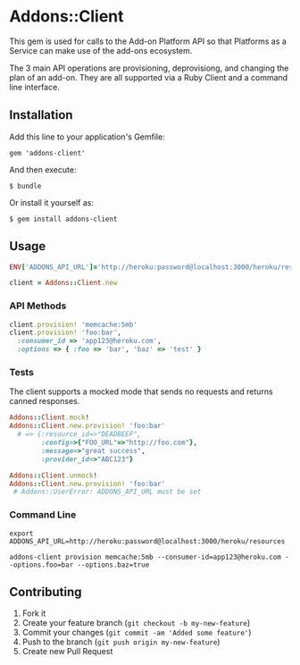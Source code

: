 # Addons::Client

This gem is used for calls to the Add-on Platform API so that Platforms as a Service
can make use of the add-ons ecosystem.

The 3 main API operations are provisioning, deprovisiong, and changing the plan of 
an add-on.  They are all supported via a Ruby Client and a command line interface.

## Installation

Add this line to your application's Gemfile:

    gem 'addons-client'

And then execute:

    $ bundle

Or install it yourself as:

    $ gem install addons-client

## Usage

```ruby
ENV['ADDONS_API_URL']='http://heroku:password@localhost:3000/heroku/resources'

client = Addons::Client.new
```

### API Methods 
```ruby
client.provision! 'memcache:5mb'
client.provision! 'foo:bar', 
  :consumer_id => 'app123@heroku.com',
  :options => { :foo => 'bar', 'baz' => 'test' } 
```

### Tests

The client supports a mocked mode that sends no requests and returns canned responses.

```ruby
Addons::Client.mock!
Addons::Client.new.provision! 'foo:bar' 
  # => {:resource_id=>"DEADBEEF", 
        :config=>{"FOO_URL"=>"http://foo.com"}, 
        :message=>"great success", 
        :provider_id=>"ABC123"} 

Addons::Client.unmock!
Addons::Client.new.provision! 'foo:bar'
 # Addons::UserError: ADDONS_API_URL must be set
```

### Command Line
    export ADDONS_API_URL=http://heroku:password@localhost:3000/heroku/resources

    addons-client provision memcache:5mb --consumer-id=app123@heroku.com --options.foo=bar --options.baz=true

## Contributing

1. Fork it
2. Create your feature branch (`git checkout -b my-new-feature`)
3. Commit your changes (`git commit -am 'Added some feature'`)
4. Push to the branch (`git push origin my-new-feature`)
5. Create new Pull Request
